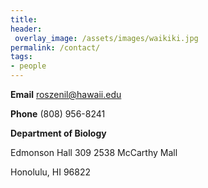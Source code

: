 ```yaml
---
title:
header:
 overlay_image: /assets/images/waikiki.jpg
permalink: /contact/
tags:
- people
---
```

**Email**  roszenil@hawaii.edu

**Phone** (808) 956-8241

**Department of Biology**

Edmonson Hall 309
2538 McCarthy Mall

Honolulu, HI 96822
